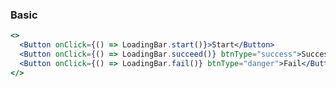 <demo>

### Basic

```jsx live
<>
  <Button onClick={() => LoadingBar.start()}>Start</Button>
  <Button onClick={() => LoadingBar.succeed()} btnType="success">Success</Button>
  <Button onClick={() => LoadingBar.fail()} btnType="danger">Fail</Button>
</>
```

</demo>
